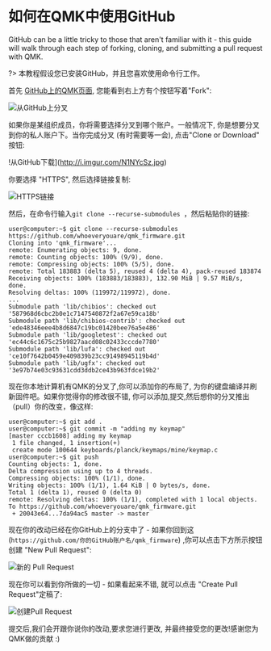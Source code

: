 # 如何在QMK中使用GitHub

GitHub can be a little tricky to those that aren't familiar with it - this guide will walk through each step of forking, cloning, and submitting a pull request with QMK.

?> 本教程假设您已安装GitHub，并且您喜欢使用命令行工作。

首先 [GitHub上的QMK页面](https://github.com/qmk/qmk_firmware), 您能看到右上方有个按钮写着"Fork":

![从GitHub上分叉](http://i.imgur.com/8Toomz4.jpg)

如果你是某组织成员，你将需要选择分叉到哪个账户。一般情况下, 你是想要分叉到你的私人账户下。当你完成分叉 (有时需要等一会), 点击"Clone or Download" 按钮:

!从GitHub下载](http://i.imgur.com/N1NYcSz.jpg)

你要选择 "HTTPS", 然后选择链接复制:

![HTTPS链接](http://i.imgur.com/eGO0ohO.jpg)

然后，在命令行输入`git clone --recurse-submodules `，然后粘贴你的链接:

```
user@computer:~$ git clone --recurse-submodules https://github.com/whoeveryouare/qmk_firmware.git
Cloning into 'qmk_firmware'...
remote: Enumerating objects: 9, done.
remote: Counting objects: 100% (9/9), done.
remote: Compressing objects: 100% (5/5), done.
remote: Total 183883 (delta 5), reused 4 (delta 4), pack-reused 183874
Receiving objects: 100% (183883/183883), 132.90 MiB | 9.57 MiB/s, done.
Resolving deltas: 100% (119972/119972), done.
...
Submodule path 'lib/chibios': checked out '587968d6cbc2b0e1c7147540872f2a67e59ca18b'
Submodule path 'lib/chibios-contrib': checked out 'ede48346eee4b8d6847c19bc01420bee76a5e486'
Submodule path 'lib/googletest': checked out 'ec44c6c1675c25b9827aacd08c02433cccde7780'
Submodule path 'lib/lufa': checked out 'ce10f7642b0459e409839b23cc91498945119b4d'
Submodule path 'lib/ugfx': checked out '3e97b74e03c93631cdd3ddb2ce43b963fdce19b2'
```

现在你本地计算机有QMK的分叉了,你可以添加你的布局了, 为你的键盘编译并刷新固件吧。如果你觉得你的修改很不错, 你可以添加,提交,然后想你的分叉推出（pull）你的改变，像这样:

```
user@computer:~$ git add .
user@computer:~$ git commit -m "adding my keymap"
[master cccb1608] adding my keymap
 1 file changed, 1 insertion(+)
 create mode 100644 keyboards/planck/keymaps/mine/keymap.c
user@computer:~$ git push
Counting objects: 1, done.
Delta compression using up to 4 threads.
Compressing objects: 100% (1/1), done.
Writing objects: 100% (1/1), 1.64 KiB | 0 bytes/s, done.
Total 1 (delta 1), reused 0 (delta 0)
remote: Resolving deltas: 100% (1/1), completed with 1 local objects.
To https://github.com/whoeveryouare/qmk_firmware.git
 + 20043e64...7da94ac5 master -> master
```

现在你的改动已经在你GitHub上的分支中了 - 如果你回到这 (`https://github.com/你的GitHub账户名/qmk_firmware`) ,你可以点击下方所示按钮创建 "New Pull Request":

![新的 Pull Request](http://i.imgur.com/DxMHpJ8.jpg)

现在你可以看到你所做的一切 - 如果看起来不错, 就可以点击 "Create Pull Request"定稿了:

![创建Pull Request](http://i.imgur.com/Ojydlaj.jpg)

提交后,我们会开跟你说你的改动,要求您进行更改, 并最终接受您的更改!感谢您为QMK做的贡献 :)

